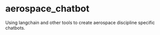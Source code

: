 # aerospace_chatbot
Using langchain and other tools to create aerospace discipline specific chatbots.